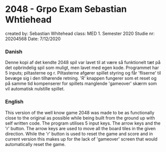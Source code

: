 # 2048 - Grpo Exam Sebastian Whtiehead
created by: Sebastian Whitehead
class: MED 1. Semester 2020
Studie nr: 20204568
Date: 7/12/2020


### Danish
Denne kopi af det kendte 2048 spil var lavet til at være så funktionelt
tæt på det opbrindelig spil som muligt, men lavet med egen kode. Programmet har 5 inputs; 
piltasterne og r. Piltasterne afgører spillet styring og får 'fliserne' til bevæge sig i den 
tilhørende retning. 'R' knappen fungerer som et reset og på samme tid kompenserer for spillets 
manglende 'gameover' skærm som vil automatisk nulstille spillet.

### English
This version of the well know game 2048 was made to be as functionally close to the original
as possible while being built from the ground up with self written code. The program utilises 5
input keys. The arrow keys and the 'r' button. The arrow keys are used to move all the board
tiles in the given direction. While the 'r' button is used to reset the game and score and in
current version this makes up for the lack of 'gameover' screen that would automatically reset
the game.


